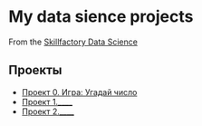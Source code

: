 # My data sience projects
From the [Skillfactory Data Science](https://skillfactory.ru/data-scientist)

## Проекты

* [Проект 0. Игра: Угадай число]()
* [Проект 1.____](____)
* [Проект 2.____](____)


